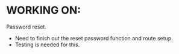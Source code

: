 # WORKING ON:
Password reset. 
- Need to finish out the reset password function and route setup.
- Testing is needed for this.